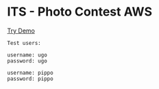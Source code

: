 # ITS - Photo Contest AWS

[Try Demo](http://tsac18-stevanon.s3-website-eu-west-1.amazonaws.com/)

```
Test users:

username: ugo
password: ugo

username: pippo
password: pippo
```
